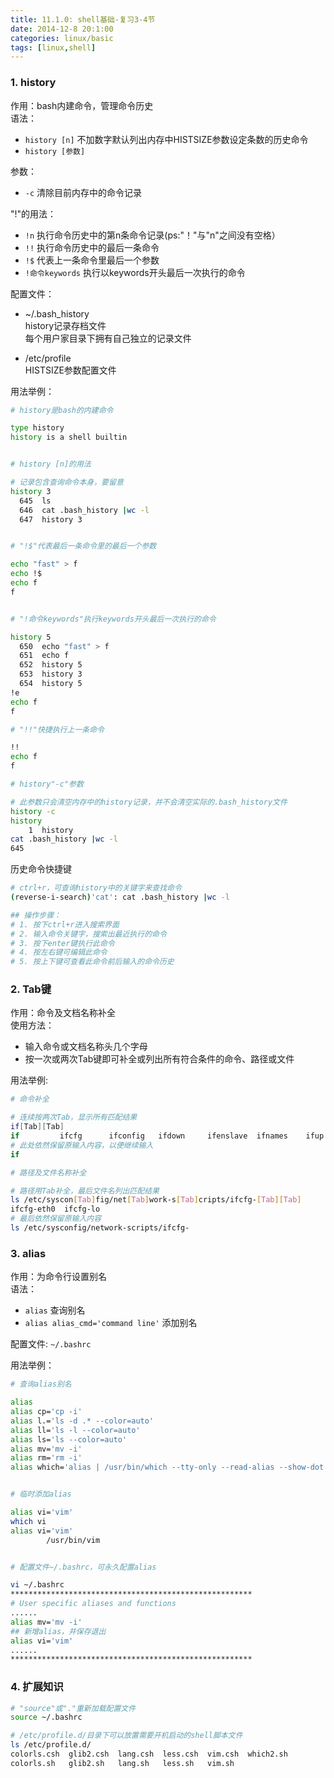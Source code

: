 ```yaml
---
title: 11.1.0: shell基础-复习3-4节
date: 2014-12-8 20:1:00
categories: linux/basic
tags: [linux,shell]
---
```


### 1. history
作用：bash内建命令，管理命令历史  
语法：
- `history [n]` 不加数字默认列出内存中HISTSIZE参数设定条数的历史命令
- `history [参数]`

参数：
- `-c` 清除目前内存中的命令记录

"!"的用法：
- `!n` 执行命令历史中的第n条命令记录(ps:"！"与"n"之间没有空格）
- `!!` 执行命令历史中的最后一条命令
- `!$` 代表上一条命令里最后一个参数
- `!命令keywords` 执行以keywords开头最后一次执行的命令

配置文件：
- ~/.bash_history  
history记录存档文件  
每个用户家目录下拥有自己独立的记录文件

- /etc/profile  
HISTSIZE参数配置文件


用法举例：
``` bash
# history是bash的内建命令

type history
history is a shell builtin


# history [n]的用法

# 记录包含查询命令本身，要留意
history 3
  645  ls
  646  cat .bash_history |wc -l
  647  history 3


# "!$"代表最后一条命令里的最后一个参数

echo "fast" > f
echo !$
echo f
f


# "!命令keywords"执行keywords开头最后一次执行的命令

history 5
  650  echo "fast" > f
  651  echo f
  652  history 5
  653  history 3
  654  history 5
!e
echo f
f

# "!!"快捷执行上一条命令

!!
echo f
f

# history"-c"参数

# 此参数只会清空内存中的history记录，并不会清空实际的.bash_history文件
history -c
history
    1  history
cat .bash_history |wc -l
645
```

历史命令快捷键
``` bash
# ctrl+r，可查询history中的关键字来查找命令
(reverse-i-search)'cat': cat .bash_history |wc -l

## 操作步骤：
# 1. 按下ctrl+r进入搜索界面
# 2. 输入命令关键字，搜索出最近执行的命令
# 3. 按下enter键执行此命令
# 4. 按左右键可编辑此命令
# 5. 按上下键可查看此命令前后输入的命令历史
```

### 2. Tab键
作用：命令及文档名称补全  
使用方法：
- 输入命令或文档名称头几个字母
- 按一次或两次Tab键即可补全或列出所有符合条件的命令、路径或文件

用法举例:
``` bash
# 命令补全

# 连续按两次Tab，显示所有匹配结果
if[Tab][Tab]
if         ifcfg      ifconfig   ifdown     ifenslave  ifnames    ifup
# 此处依然保留原输入内容，以便继续输入
if

# 路径及文件名称补全

# 路径用Tab补全，最后文件名列出匹配结果
ls /etc/syscon[Tab]fig/net[Tab]work-s[Tab]cripts/ifcfg-[Tab][Tab]
ifcfg-eth0  ifcfg-lo
# 最后依然保留原输入内容
ls /etc/sysconfig/network-scripts/ifcfg-
```

### 3. alias
作用：为命令行设置别名  
语法：  
- `alias` 查询别名
- `alias alias_cmd='command line'` 添加别名

配置文件: `~/.bashrc`

用法举例：
``` bash
# 查询alias别名

alias
alias cp='cp -i'
alias l.='ls -d .* --color=auto'
alias ll='ls -l --color=auto'
alias ls='ls --color=auto'
alias mv='mv -i'
alias rm='rm -i'
alias which='alias | /usr/bin/which --tty-only --read-alias --show-dot --show-tilde'


# 临时添加alias

alias vi='vim'
which vi
alias vi='vim'
        /usr/bin/vim


# 配置文件~/.bashrc，可永久配置alias

vi ~/.bashrc
******************************************************
# User specific aliases and functions
......
alias mv='mv -i'
## 新增alias，并保存退出
alias vi='vim'
......
******************************************************
```

### 4. 扩展知识
``` bash
# "source"或"."重新加载配置文件
source ~/.bashrc

# /etc/profile.d/目录下可以放置需要开机启动的shell脚本文件
ls /etc/profile.d/
colorls.csh  glib2.csh  lang.csh  less.csh  vim.csh  which2.sh
colorls.sh   glib2.sh   lang.sh   less.sh   vim.sh
```

